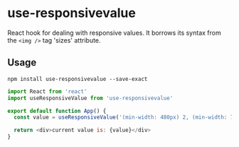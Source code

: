 # use-responsivevalue

React hook for dealing with responsive values.
It borrows its syntax from the ```<img />``` tag 'sizes' attribute.

## Usage

```
npm install use-responsivevalue --save-exact
```

```js
import React from 'react'
import useResponsiveValue from 'use-responsivevalue'

export default function App() {
  const value = useResponsiveValue('(min-width: 480px) 2, (min-width: 720px) 3, 1')

  return <div>current value is: {value}</div>
}
```